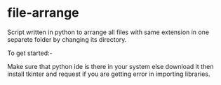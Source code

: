 # file-arrange
Script written in python to arrange all files with same extension in one separete folder by changing its directory. 
 
 To get started:-
 
 Make sure that python ide is there in your system else download it
 then install tkinter and request if you are getting error in importing libraries. 
 
  
 
